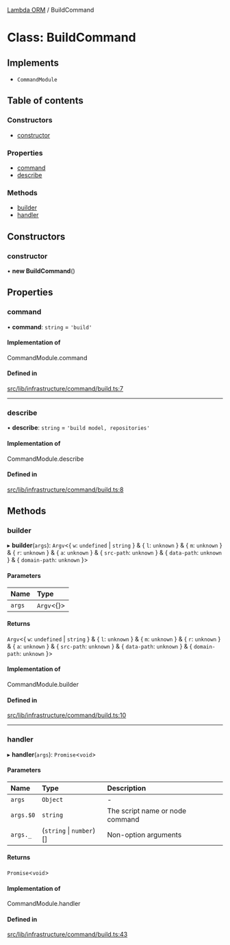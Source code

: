 [Lambda ORM](../README.md) / BuildCommand

# Class: BuildCommand

## Implements

- `CommandModule`

## Table of contents

### Constructors

- [constructor](BuildCommand.md#constructor)

### Properties

- [command](BuildCommand.md#command)
- [describe](BuildCommand.md#describe)

### Methods

- [builder](BuildCommand.md#builder)
- [handler](BuildCommand.md#handler)

## Constructors

### constructor

• **new BuildCommand**()

## Properties

### command

• **command**: `string` = `'build'`

#### Implementation of

CommandModule.command

#### Defined in

[src/lib/infrastructure/command/build.ts:7](https://github.com/FlavioLionelRita/lambdaorm-cli/blob/dc472e0/src/lib/infrastructure/command/build.ts#L7)

___

### describe

• **describe**: `string` = `'build model, repositories'`

#### Implementation of

CommandModule.describe

#### Defined in

[src/lib/infrastructure/command/build.ts:8](https://github.com/FlavioLionelRita/lambdaorm-cli/blob/dc472e0/src/lib/infrastructure/command/build.ts#L8)

## Methods

### builder

▸ **builder**(`args`): `Argv`<{ `w`: `undefined` \| `string`  } & { `l`: `unknown`  } & { `m`: `unknown`  } & { `r`: `unknown`  } & { `a`: `unknown`  } & { `src-path`: `unknown`  } & { `data-path`: `unknown`  } & { `domain-path`: `unknown`  }\>

#### Parameters

| Name | Type |
| :------ | :------ |
| `args` | `Argv`<{}\> |

#### Returns

`Argv`<{ `w`: `undefined` \| `string`  } & { `l`: `unknown`  } & { `m`: `unknown`  } & { `r`: `unknown`  } & { `a`: `unknown`  } & { `src-path`: `unknown`  } & { `data-path`: `unknown`  } & { `domain-path`: `unknown`  }\>

#### Implementation of

CommandModule.builder

#### Defined in

[src/lib/infrastructure/command/build.ts:10](https://github.com/FlavioLionelRita/lambdaorm-cli/blob/dc472e0/src/lib/infrastructure/command/build.ts#L10)

___

### handler

▸ **handler**(`args`): `Promise`<`void`\>

#### Parameters

| Name | Type | Description |
| :------ | :------ | :------ |
| `args` | `Object` | - |
| `args.$0` | `string` | The script name or node command |
| `args._` | (`string` \| `number`)[] | Non-option arguments |

#### Returns

`Promise`<`void`\>

#### Implementation of

CommandModule.handler

#### Defined in

[src/lib/infrastructure/command/build.ts:43](https://github.com/FlavioLionelRita/lambdaorm-cli/blob/dc472e0/src/lib/infrastructure/command/build.ts#L43)
